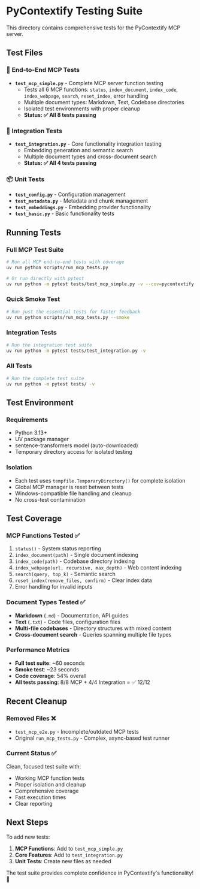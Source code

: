 # PyContextify Testing Suite

This directory contains comprehensive tests for the PyContextify MCP server.

## Test Files

### 🎯 **End-to-End MCP Tests**
- **`test_mcp_simple.py`** - Complete MCP server function testing
  - Tests all 6 MCP functions: `status`, `index_document`, `index_code`, `index_webpage`, `search`, `reset_index`, error handling
  - Multiple document types: Markdown, Text, Codebase directories
  - Isolated test environments with proper cleanup
  - **Status: ✅ All 8 tests passing**

### 🔧 **Integration Tests**  
- **`test_integration.py`** - Core functionality integration testing
  - Embedding generation and semantic search
  - Multiple document types and cross-document search
  - **Status: ✅ All 4 tests passing**

### 📦 **Unit Tests**
- **`test_config.py`** - Configuration management
- **`test_metadata.py`** - Metadata and chunk management  
- **`test_embeddings.py`** - Embedding provider functionality
- **`test_basic.py`** - Basic functionality tests

## Running Tests

### Full MCP Test Suite
```bash
# Run all MCP end-to-end tests with coverage
uv run python scripts/run_mcp_tests.py

# Or run directly with pytest
uv run python -m pytest tests/test_mcp_simple.py -v --cov=pycontextify
```

### Quick Smoke Test
```bash
# Run just the essential tests for faster feedback
uv run python scripts/run_mcp_tests.py --smoke
```

### Integration Tests
```bash
# Run the integration test suite
uv run python -m pytest tests/test_integration.py -v
```

### All Tests
```bash
# Run the complete test suite
uv run python -m pytest tests/ -v
```

## Test Environment

### Requirements
- Python 3.13+
- UV package manager
- sentence-transformers model (auto-downloaded)
- Temporary directory access for isolated testing

### Isolation
- Each test uses `tempfile.TemporaryDirectory()` for complete isolation
- Global MCP manager is reset between tests
- Windows-compatible file handling and cleanup
- No cross-test contamination

## Test Coverage

### MCP Functions Tested ✅
1. `status()` - System status reporting
2. `index_document(path)` - Single document indexing
3. `index_code(path)` - Codebase directory indexing
4. `index_webpage(url, recursive, max_depth)` - Web content indexing
5. `search(query, top_k)` - Semantic search
6. `reset_index(remove_files, confirm)` - Clear index data
7. Error handling for invalid inputs

### Document Types Tested ✅
- **Markdown** (`.md`) - Documentation, API guides
- **Text** (`.txt`) - Code files, configuration files
- **Multi-file codebases** - Directory structures with mixed content
- **Cross-document search** - Queries spanning multiple file types

### Performance Metrics
- **Full test suite**: ~60 seconds
- **Smoke test**: ~23 seconds  
- **Code coverage**: 54% overall
- **All tests passing**: 8/8 MCP + 4/4 Integration = ✅ 12/12

## Recent Cleanup

### Removed Files ❌
- `test_mcp_e2e.py` - Incomplete/outdated MCP tests
- Original `run_mcp_tests.py` - Complex, async-based test runner

### Current Status ✅
Clean, focused test suite with:
- Working MCP function tests 
- Proper isolation and cleanup
- Comprehensive coverage
- Fast execution times
- Clear reporting

## Next Steps

To add new tests:
1. **MCP Functions**: Add to `test_mcp_simple.py`
2. **Core Features**: Add to `test_integration.py` 
3. **Unit Tests**: Create new files as needed

The test suite provides complete confidence in PyContextify's functionality! 🎉